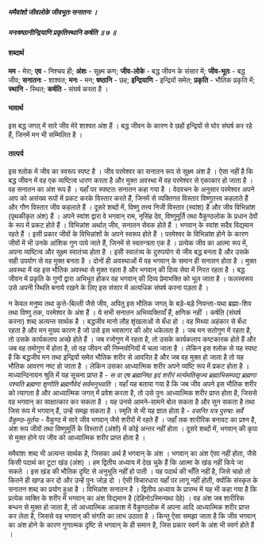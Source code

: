 ##### ममैवांशो जीवलोके जीवभूतः सनातनः ।
##### मनःषष्ठानीन्द्रियाणि प्रकृतिस्थानि कर्षति ॥ ७ ॥

#### शब्दार्थ

**मम** - मेरा; **एव** - निश्चय ही; **अंशः** - सूक्ष्म कण; **जीव-लोके** - बद्ध जीवन के संसार में; **जीव-भूतः** - बद्ध जीव; **सनातनः** - शाश्वत; **मनः** - मन; **षष्ठानि** - छह; **इन्द्रियाणि** - इन्द्रियों समेत; **प्रकृति** - भौतिक प्रकृति में; **स्थानि** - स्थित; **कर्षति** - संघर्ष करता है ।

#### भावार्थ

इस बद्ध जगत् में सारे जीव मेरे शाश्वत अंश हैं । बद्ध जीवन के कारण वे छहों इन्द्रियों से घोर संघर्ष कर रहे हैं, जिनमें मन भी सम्मिलित है ।

#### तात्पर्य

इस श्लोक में जीव का स्वरूप स्पष्ट है । जीव परमेश्वर का सनातन रूप से सूक्ष्म अंश है । ऐसा नहीं है कि बद्ध जीवन में वह एक व्यष्टित्व धारण करता है और मुक्त अवस्था में वह परमेश्वर से एकाकार हो जाता है । वह सनातन का अंश रूप है । यहाँ पर स्पष्टतः सनातन कहा गया है । वेदवचन के अनुसार परमेश्वर अपने आप को असंख्य रूपों में प्रकट करके विस्तार करते हैं, जिनमें से व्यक्तिगत विस्तार विष्णुतत्त्व कहलाते हैं और गौण विस्तार जीव कहलाते हैं । दूसरे शब्दों में, विष्णु तत्त्व निजी विस्तार (स्वांश) हैं और जीव विभिन्नांश (पृथकीकृत अंश) हैं । अपने स्वांश द्वारा वे भगवान् राम, नृसिंह देव, विष्णुमूर्ति तथा वैकुण्ठलोक के प्रधान देवों के रूप में प्रकट होते हैं । विभिन्नांश अर्थात् जीव, सनातन सेवक होते हैं । भगवान् के स्वांश सदैव विद्यमान रहते हैं । इसी प्रकार जीवों के विभिन्नांशों के अपने स्वरूप होते हैं । परमेश्वर के विभिन्नांश होने के कारण जीवों में भी उनके आंशिक गुण पाये जाते हैं, जिनमें से स्वतन्त्रता एक है । प्रत्येक जीव का आत्मा रूप में, अपना व्यष्टित्व और सूक्ष्म स्वातंत्र्य होता है । इसी स्वातंत्र्य के दुरुपयोग से जीव बद्ध बनता है और उसके सही उपयोग से वह मुक्त बनता है । दोनों ही अवस्थाओं में वह भगवान् के समान ही सनातन होता है । मुक्त अवस्था में वह इस भौतिक अवस्था से मुक्त रहता है और भगवान् की दिव्य सेवा में निरत रहता है । बद्ध जीवन में प्रकृति के गुणों द्वारा अभिभूत होकर वह भगवान् की दिव्य प्रेमाभक्ति को भूल जाता है । फलस्वरूप उसे अपनी स्थिति बनाये रखने के लिए इस संसार में अत्यधिक संघर्ष करना पड़ता है ।

न केवल मनुष्य तथा कुत्ते-बिल्ली जैसे जीव, अपितु इस भौतिक जगत् के बड़े-बड़े नियन्ता-यथा ब्रह्मा-शिव तथा विष्णु तक, परमेश्वर के अंश हैं । ये सभी सनातन अभिव्यक्तियाँ हैं, क्षणिक नहीं । कर्षति (संघर्ष करना) शब्द अत्यन्त सार्थक है । बद्धजीव मानो लौह शृंखलाओं से बँधा हो । वह मिथ्या अहंकार से बँधा रहता है और मन मुख्य कारण है जो उसे इस भवसागर की ओर धकेलता है । जब मन सतोगुण में रहता है, तो उसके कार्यकलाप अच्छे होते हैं । जब रजोगुण में रहता है, तो उसके कार्यकलाप कष्टकारक होते हैं और जब वह तमोगुण में होता है, तो वह जीवन की निम्नयोनियों में चला जाता है । लेकिन इस श्लोक से यह स्पष्ट है कि बद्धजीव मन तथा इन्द्रियों समेत भौतिक शरीर से आवरित है और जब वह मुक्त हो जाता है तो यह भौतिक आवरण नष्ट हो जाता है । लेकिन उसका आध्यात्मिक शरीर अपने व्यष्टि रूप में प्रकट होता है । माध्यान्दिनायन श्रुति में यह सूचना प्राप्त है - *स वा एष ब्रह्मनिष्ठ इदं शरीरं मर्त्यमतिसृज्य ब्रह्माभिसम्पद्य ब्रह्मणा पश्यति ब्रह्मणा शृणोति ब्रह्मणैवेदं सर्वमनुभवति* । यहाँ यह बताया गया है कि जब जीव अपने इस भौतिक शरीर को त्यागता है और आध्यात्मिक जगत् में प्रवेश करता है, तो उसे पुनः आध्यात्मिक शरीर प्राप्त होता है, जिससे वह भगवान् का साक्षात्कार कर सकता है । यह उनसे आमने-सामने बोल सकता है और सुन सकता है तथा जिस रूप में भगवान् हैं, उन्हें समझ सकता है । स्मृति से भी यह ज्ञात होता है - *वसन्ति यत्र पुरुषाः सर्वे वैकुण्ठ-मूर्तयः* - वैकुण्ठ में सारे जीव भगवान् जैसे शरीरों में रहते हैं । जहाँ तक शारीरिक बनावट का प्रश्न है, अंश रूप जीवों तथा विष्णुमूर्ति के विस्तारों (अंशों) में कोई अन्तर नहीं होता । दूसरे शब्दों में, भगवान् की कृपा से मुक्त होने पर जीव को आध्यात्मिक शरीर प्राप्त होता है ।

ममैवांशः शब्द भी अत्यन्त सार्थक है, जिसका अर्थ है भगवान् के अंश । भगवान् का अंश ऐसा नहीं होता, जैसे किसी पदार्थ का टूटा खंड (अंश) । हम द्वितीय अध्याय में देख चुके हैं कि आत्मा के खंड नहीं किये जा सकते । इस खंड की भौतिक दृष्टि से अनुभूति नहीं हो पाती । यह पदार्थ की भाँति नहीं है, जिसे चाहो तो कितने ही खण्ड कर दो और उन्हें पुनः जोड़ दो । ऐसी विचारधारा यहाँ पर लागू नहीं होती, क्योंकि संस्कृत के सनातन शब्द का प्रयोग हुआ है । विभिन्नांश सनातन है । द्वितीय अध्याय के प्रारम्भ में यह भी कहा गया है कि प्रत्येक व्यक्ति के शरीर में भगवान् का अंश विद्यमान है (देहिनोऽस्मिन्यथा देहे) । वह अंश जब शारीरिक बन्धन से मुक्त हो जाता है, तो आध्यात्मिक आकाश में वैकुण्ठलोक में अपना आदि आध्यात्मिक शरीर प्राप्त कर लेता है, जिससे वह भगवान् की संगति का लाभ उठाता है । किन्तु ऐसा समझा जाता है कि जीव भगवान् का अंश होने के कारण गुणात्मक दृष्टि से भगवान् के ही समान है, जिस प्रकार स्वर्ण के अंश भी स्वर्ण होते हैं ।